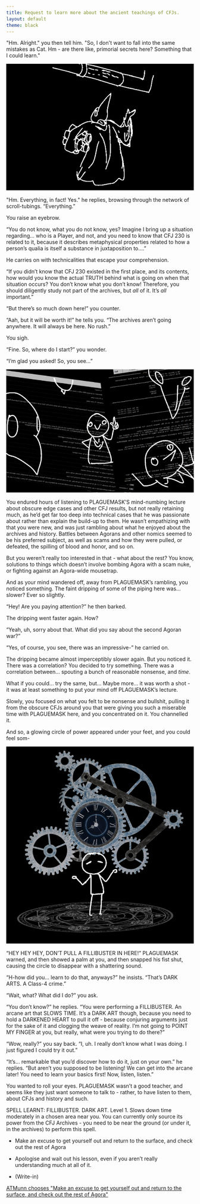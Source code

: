 ```yaml
---
title: Request to learn more about the ancient teachings of CFJs.
layout: default
theme: black
---
```


"Hm. Alright." you then tell him. "So, I don't want to fall into the same mistakes as Cat. Hm - are there like, primorial secrets here? Something that I could learn."

![Plaguemask is gesturing up at a pipe with a bundle of scrolls under his arm.](../images/update8a.png)

"Hm. Everything, in fact! Yes." he replies, browsing through the network of scroll-tubings. “Everything.”

You raise an eyebrow.

“You do not know, what you do not know, yes? Imagine I bring up a situation regarding… who is a Player, and not, and you need to know that CFJ 230 is related to it, because it describes metaphysical properties related to how a person’s qualia is itself a substance in juxtaposition to….”

He carries on with technicalities that escape your comprehension.

“If you didn’t know that CFJ 230 existed in the first place, and its contents, how would you know the actual TRUTH behind what is going on when that situation occurs? You don’t know what you don’t know! Therefore, you should diligently study not part of the archives, but *all* of it. It’s *all* important.”

“But there’s so much down here!” you counter.

“Aah, but it will be worth it!” he tells you. “The archives aren’t going anywhere. It will always be here. No rush.”

You sigh.

“Fine. So, where do I start?” you wonder.

“I’m glad you asked! So, you see…”

![timelapse-style image of Plaguemask explaining things with the text of CFJs in the background](../images/update8b.png)

You endured hours of listening to PLAGUEMASK’S mind-numbing lecture about obscure edge cases and other CFJ results, but not really retaining much, as he’d get far too deep into technical cases that he was passionate about rather than explain the build-up to them. He wasn’t empathizing with that you were new, and was just rambling about what he enjoyed about the archives and history. Battles between Agorans and other nomics seemed to be his preferred subject, as well as scams and how they were pulled, or defeated, the spilling of blood and honor, and so on.

But you weren’t really too interested in that - what about the rest? You know, solutions to things which doesn’t involve bombing Agora with a scam nuke, or fighting against an Agora-wide mousetrap.

And as your mind wandered off, away from PLAGUEMASK’s rambling, you noticed something. The faint dripping of some of the piping here was… slower? Ever so slightly.

“Hey! Are you paying attention?” he then barked.

The dripping went faster again. How?

“Yeah, uh, sorry about that. What did you say about the second Agoran war?”

“Yes, of course, you see, there was an impressive-” he carried on.

The dripping became almost imperceptibly slower again. But you noticed it. There was a correlation? You decided to try something. There was a correlation between… spouting a bunch of reasonable nonsense, and *time*.

What if you could… try the same, but… Maybe more… it was worth a shot - it was at least something to put your mind off PLAGUEMASK’s lecture.

Slowly, you focused on what you felt to be nonsense and bullshit, pulling it from the obscure CFJs around you that were giving you such a miserable time with PLAGUEMASK here, and you concentrated on it. You channelled it.

And so, a glowing circle of power appeared under your feet, and you could feel som-

![The player appears serene, with an over-sized cog clock in the background and a mystic looking circular configuration below](../images/update8c.png)

“HEY HEY HEY, DON’T PULL A FILLIBUSTER IN HERE!” PLAGUEMASK warned, and then showed a palm at you, and then snapped his fist shut, causing the circle to disappear with a shattering sound.

“H-how did you… learn to do that, anyways?” he insists. “That’s DARK ARTS. A Class-4 crime.”

“Wait, what? What did I do?” you ask.

“You don’t know?” he replies. “You were performing a FILLIBUSTER. An arcane art that SLOWS TIME. It’s a DARK ART though, because you need to hold a DARKENED HEART to pull it off - because conjuring arguments just for the sake of it and clogging the weave of reality. I’m not going to POINT MY FINGER at you, but really, what were you trying to do there?”

“Wow, really?” you say back. “I, uh. I really don’t know what I was doing. I just figured I could try it out.”

“It’s… remarkable that you’d discover how to do it, just on your own.” he replies. “But aren’t you supposed to be listening! We can get into the arcane later! You need to learn your basics first! Now, listen, listen.”

You wanted to roll your eyes. PLAGUEMASK wasn’t a good teacher, and seems like they just want someone to talk to - rather, to have listen to them, about CFJs and history and such.

SPELL LEARNT: FILLIBUSTER. DARK ART. Level 1. Slows down time moderately in a chosen area near you. You can currently only source its power from the CFJ Archives - you need to be near the ground (or under it, in the archives) to perform this spell.  

- Make an excuse to get yourself out and return to the surface, and check out the rest of Agora

- Apologise and wait out his lesson, even if you aren’t really understanding much at all of it.

- (Write-in)

[ATMunn chooses "Make an excuse to get yourself out and return to the surface, and check out the rest of Agora"](update9.html)
